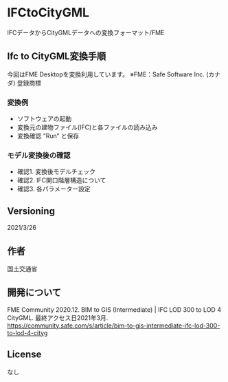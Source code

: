 # IFCtoCityGML
IFCデータからCityGMLデータへの変換フォーマット/FME

## Ifc to CityGML変換手順

今回はFME Desktopを変換利用しています。
※FME：Safe Software Inc. (カナダ) 登録商標

### 変換例

* ソフトウェアの起動
* 変換元の建物ファイル(IFC)と各ファイルの読み込み
* 変換確認 ”Run” と保存

### モデル変換後の確認

* 確認1. 変換後モデルチェック
* 確認2. IFC開口階層構造について
* 確認3. 各パラメーター設定

## Versioning

2021/3/26

## 作者

国土交通省


## 開発について

FME Community 2020.12. BIM to GIS (Intermediate) | IFC LOD 300 to LOD 4 CityGML. 最終アクセス日2021年3月.
https://community.safe.com/s/article/bim-to-gis-intermediate-ifc-lod-300-to-lod-4-cityg

## License
なし
